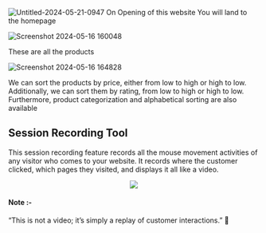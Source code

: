 ![Untitled-2024-05-21-0947](https://github.com/itspayalsingh/champ/assets/112754449/d2a6edad-2704-471a-92ec-b99bad0c92b3)
On Opening of this website You will land to the homepage

![Screenshot 2024-05-16 160048](https://github.com/itspayalsingh/champ/assets/112754449/e04e57c6-07b6-4f96-aa9b-7e3fa84c7d89)

These are all the products

![Screenshot 2024-05-16 164828](https://github.com/itspayalsingh/champ/assets/112754449/91a185db-586d-4320-af49-23b44347df45)

We can sort the products by price, either from low to high or high to low. Additionally, we can sort them by rating, from low to high or high to low. Furthermore, product categorization and alphabetical sorting are also available

 
 

## Session Recording Tool

   This session recording feature records all the mouse movement activities of any visitor who comes to your website. It records where the customer clicked, which pages they visited, and displays it all like a video.

 

<p align="center">
  <img src="https://github.com/itspayalsingh/champ/assets/112754449/1827d953-26a0-4f6d-abad-148b2b1bf792" />
</p>

#### Note :- 
“This is not a video; it’s simply a replay of customer interactions.” 🌟
